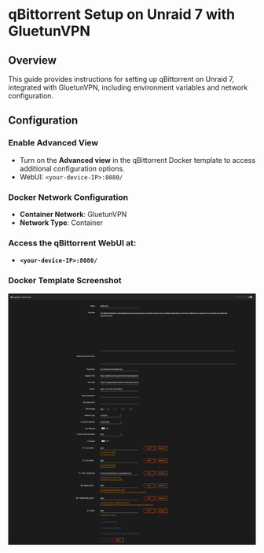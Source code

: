 # qBittorrent Setup on Unraid 7 with GluetunVPN

## Overview
This guide provides instructions for setting up qBittorrent on Unraid 7, integrated with GluetunVPN, including environment variables and network configuration.

## Configuration

### Enable Advanced View
- Turn on the **Advanced view** in the qBittorrent Docker template to access additional configuration options.
- WebUI: `<your-device-IP>:8080/`

### Docker Network Configuration
- **Container Network**: GluetunVPN
- **Network Type**: Container

### Access the qBittorrent WebUI at: 
- **`<your-device-IP>:8080/`**

### Docker Template Screenshot
![qBittorrent Docker Template](https://github.com/RzrZrx/Gluetun-qBittorrent-Port-Updater-Script-For-unRAID/blob/main/Setup/img/qBittorrent_7.0_template.png)


